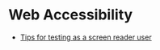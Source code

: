 
# Web Accessibility

* [Tips for testing as a screen reader user](https://www.tpgi.com/accessibility-testing-as-a-screen-reader-user/)
